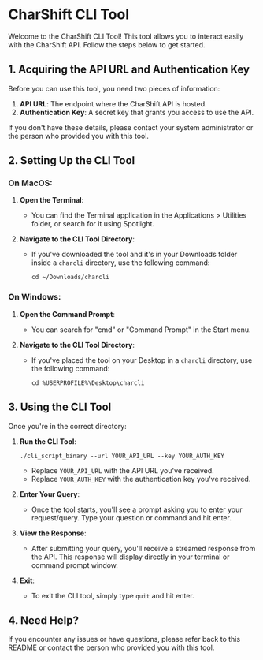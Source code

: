 # CharShift CLI Tool

Welcome to the CharShift CLI Tool! This tool allows you to interact easily with the CharShift API. Follow the steps below to get started.

## 1. Acquiring the API URL and Authentication Key

Before you can use this tool, you need two pieces of information:
1. **API URL**: The endpoint where the CharShift API is hosted.
2. **Authentication Key**: A secret key that grants you access to use the API.

If you don't have these details, please contact your system administrator or the person who provided you with this tool.

## 2. Setting Up the CLI Tool

### On MacOS:

1. **Open the Terminal**:
   - You can find the Terminal application in the Applications > Utilities folder, or search for it using Spotlight.
  
2. **Navigate to the CLI Tool Directory**:
   - If you've downloaded the tool and it's in your Downloads folder inside a `charcli` directory, use the following command:
     ```
     cd ~/Downloads/charcli
     ```

### On Windows:

1. **Open the Command Prompt**:
   - You can search for "cmd" or "Command Prompt" in the Start menu.

2. **Navigate to the CLI Tool Directory**:
   - If you've placed the tool on your Desktop in a `charcli` directory, use the following command:
     ```
     cd %USERPROFILE%\Desktop\charcli
     ```

## 3. Using the CLI Tool

Once you're in the correct directory:

1. **Run the CLI Tool**:
   ```
   ./cli_script_binary --url YOUR_API_URL --key YOUR_AUTH_KEY
   ```
   - Replace `YOUR_API_URL` with the API URL you've received.
   - Replace `YOUR_AUTH_KEY` with the authentication key you've received.

2. **Enter Your Query**:
   - Once the tool starts, you'll see a prompt asking you to enter your request/query. Type your question or command and hit enter.

3. **View the Response**:
   - After submitting your query, you'll receive a streamed response from the API. This response will display directly in your terminal or command prompt window.

4. **Exit**:
   - To exit the CLI tool, simply type `quit` and hit enter.

## 4. Need Help?

If you encounter any issues or have questions, please refer back to this README or contact the person who provided you with this tool.
